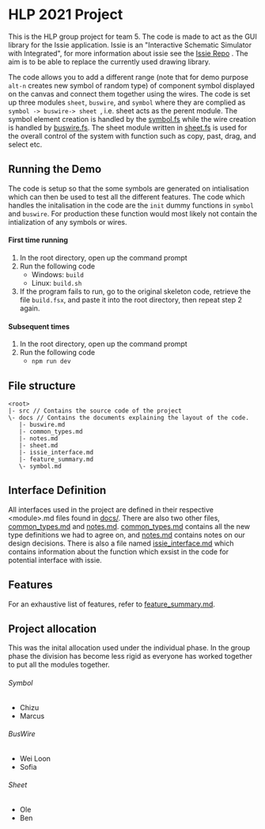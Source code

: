 # HLP 2021 Project
This is the HLP group project for team 5. The code is made to act as the GUI library for the Issie application. Issie is an "Interactive Schematic Simulator with Integrated", for more information about issie see the [Issie Repo](https://github.com/tomcl/ISSIE) . 
The aim is to be able to replace the currently used drawing library. 

The code allows you to add a different range (note that for demo purpose ```alt-n``` creates new symbol of random type) of component symbol displayed on the canvas and connect them together using the wires. The code is set up three modules ```sheet```, ```buswire```, and ```symbol``` where they are complied as ```symbol -> buswire-> sheet ```, i.e. sheet acts as the perent module.
The symbol element creation is handled by the [symbol.fs](./src/Render/symbol.fs) while the wire creation is handled by [buswire.fs](./src/Render/buswire.fs). The sheet module written in [sheet.fs](./src/Render/sheet.fs) is used for the overall control of the system with function such as copy, past, drag, and select etc.



## Running the Demo
The code is setup so that the some symbols are generated on intialisation which can then be used to test all the different features.
The code which handles the initalisation in the code are the ```init```  dummy functions in ```symbol``` and ```buswire```. For production these function would most likely not contain the intialization of any symbols or wires.

#### First time running
1. In the root directory, open up the command prompt
2. Run the following code
    - Windows: ```build```
    - Linux: ```build.sh```
3. If the program fails to run, go to the original skeleton code, retrieve the file ```build.fsx```, and paste it into the root directory, then repeat step 2 again.

#### Subsequent times
1. In the root directory, open up the command prompt
2. Run the following code
    - ```npm run dev```

## File structure
    <root>
    |- src // Contains the source code of the project
    \- docs // Contains the documents explaining the layout of the code.
       |- buswire.md
       |- common_types.md
       |- notes.md
       |- sheet.md
       |- issie_interface.md
       |- feature_summary.md
       \- symbol.md
       
       
## Interface Definition
All interfaces used in the project are defined in their respective \<module>.md files found in [docs/](./docs). There are also two other files, [common_types.md](./docs/common_types.md) and [notes.md](./docs/notes.md). [common_types.md](./docs/common_types.md) contains all the new type definitions we had to agree on, and [notes.md](/.docs/notes.md) contains notes on our design decisions. There is also a file named [issie_interface.md](./docs/issie_interface.md) which contains information about the function which exsist in the code for potential interface with issie.

## Features
For an exhaustive list of features, refer to [feature_summary.md](./docs/feature_summary.md).

## Project allocation
This was the inital allocation used under the individual phase. In the group phase the division has become less rigid as everyone has worked together to put all the modules together.
###### Symbol
  * Chizu
  * Marcus
###### BusWire
  * Wei Loon
  * Sofia 
###### Sheet
  * Ole
  * Ben
